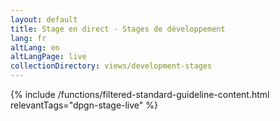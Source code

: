 ```yaml
---
layout: default
title: Stage en direct - Stages de développement
lang: fr
altLang: en
altLangPage: live
collectionDirectory: views/development-stages
---
```


{% include /functions/filtered-standard-guideline-content.html relevantTags="dpgn-stage-live" %}
